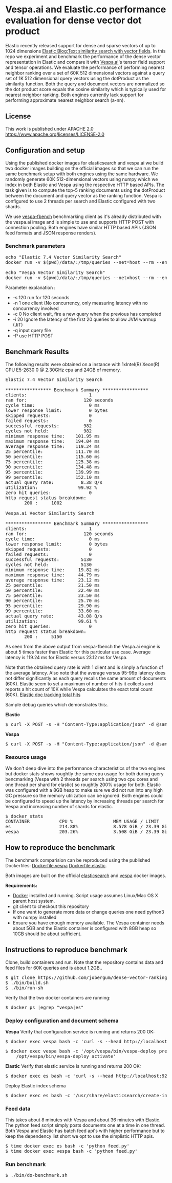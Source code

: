 # Vespa.ai and Elastic.co performance evaluation for dense vector dot product 

Elastic recently released support for dense and sparse vectors of up to 1024 dimensions [Elastic Blog:Text similarity search with vector fields](https://www.elastic.co/blog/text-similarity-search-with-vectors-in-elasticsearch).
In this repo we experiment and benchmark the performance of the dense vector representation in Elastic and compare it with [Vespa.ai](https://vespa.ai/)'s tensor field support and tensor operations.  We evaluate the performance of performing nearest neighbor ranking
over a set of 60K 512 dimensional vectors against a query set of 1K 512 dimensional query vectors using the dotProduct as the similarity function. Both the query and document vectors are normalized so the dot product score equals the cosine similarity 
which is typically used for nearest neighbor ranking. Both engines currently lack support for performing approximate nearest neighbor search (a-nn).  

## License
This work is published under APACHE 2.0  https://www.apache.org/licenses/LICENSE-2.0 

## Configuration and setup 
Using the published docker images for elasticsearch and vespa.ai we build two docker images building on the official images so that we can run the same benchmark setup with both engines using the same hardware. 
We randomly generate 60K 512-dimensional vectors using numpy which we index in both Elastic and Vespa using the respective HTTP based APIs. The task given is to compute the top-5 ranking documents using 
the dotProduct between the document and query vector as the ranking function. Vespa is configured to use 2 threads per search and Elastic configured with two shards. 

We use [vespa-fbench](https://docs.vespa.ai/documentation/performance/fbench.html) benchmarking client 
as it's already distributed with the vespa.ai image and is simple to use and supports HTTP POST with connection pooling. Both engines have similar HTTP based APIs (JSON feed formats and JSON response renders).

### Benchmark parameters

<pre>
echo "Elastic 7.4 Vector Similarity Search"
docker run -v $(pwd)/data/:/tmp/queries --net=host --rm --entrypoint /opt/vespa/bin/vespa-fbench docker.io/vespaengine/vespa -P -H "Content-Type:application/json" -q /tmp/queries/elastic/queries.txt -s 120 -n 1 -c 0 -i 20 -o /tmp/queries/result.es.txt localhost 9200 

echo "Vespa Vector Similarity Search"
docker run -v $(pwd)/data/:/tmp/queries --net=host --rm --entrypoint /opt/vespa/bin/vespa-fbench docker.io/vespaengine/vespa -P -H "Content-Type:application/json" -q /tmp/queries/vespa/queries.txt -s 120 -n 1 -c 0 -i 20 -o /tmp/queries/result.vespa.txt localhost 8080 
</pre>

Parameter explanation :
* -s 120 run for 120 seconds
* -n 1 one client (No concurrency, only measuring latency with no concurrency involved
* -c 0 No client wait, fire a new query when the previous has completed
* -i 20 Ignore the latency of the first 20 queries to allow JVM warmup (JiT)
* -q input query file 
* -P use HTTP POST 

## Benchmark Results

The following results were obtained on a instance with 1xIntel(R) Xeon(R) CPU E5-2630 0 @ 2.30GHz cpu and 24GB of memory.  

<pre>
Elastic 7.4 Vector Similarity Search

***************** Benchmark Summary *****************
clients:                       1
ran for:                     120 seconds
cycle time:                    0 ms
lower response limit:          0 bytes
skipped requests:              0
failed requests:               0
successful requests:         982
cycles not held:             982
minimum response time:    101.95 ms
maximum response time:    194.04 ms
average response time:    119.24 ms
25 percentile:            111.70 ms
50 percentile:            115.60 ms
75 percentile:            125.38 ms
90 percentile:            134.48 ms
95 percentile:            139.99 ms
99 percentile:            152.10 ms
actual query rate:          8.38 Q/s
utilization:               99.92 %
zero hit queries:              0
http request status breakdown:
       200 :     1002 

Vespa.ai Vector Similarity Search

***************** Benchmark Summary *****************
clients:                       1
ran for:                     120 seconds
cycle time:                    0 ms
lower response limit:          0 bytes
skipped requests:              0
failed requests:               0
successful requests:        5130
cycles not held:            5130
minimum response time:     19.82 ms
maximum response time:     44.79 ms
average response time:     23.12 ms
25 percentile:             21.50 ms
50 percentile:             22.40 ms
75 percentile:             23.50 ms
90 percentile:             25.70 ms
95 percentile:             29.90 ms
99 percentile:             33.60 ms
actual query rate:         43.08 Q/s
utilization:               99.61 %
zero hit queries:              0
http request status breakdown:
       200 :     5150 
</pre>

As seen from the above output from vespa-fbench the Vespa.ai engine is about 5 times faster than Elastic for this particular use case. Average latency is 119.24 ms for Elastic versus 23.12 ms for Vespa. 

Note that the obtained query rate is with 1 client and is simply a function of the average latency.
Also note that the average versus 95-99p latency does not differ significantly as each query recalls the same amount of documents (60K). Elastic seem to set a maximum of number of hits it collects and reports a hit count of 10K while Vespa calculates
the exact total count (60K). [Elastic doc tracking total hits](https://www.elastic.co/guide/en/elasticsearch/reference/7.0/search-request-track-total-hits.html )

Sample debug queries which demonstrates this:.

**Elastic**

<pre>
$ curl -X POST -s -H "Content-Type:application/json" -d @sample-queries/elastic.json http://localhost:9200/doc/_search |python -m json.tool
</pre>

**Vespa**
<pre>
$ curl -X POST -s -H "Content-Type:application/json" -d @sample-queries/vespa.json http://localhost:8080/search/ |python -m json.tool
</pre>


### Resource usage
We don't deep dive into the performance characteristics of the two engines but docker stats shows roughtly the same cpu usage for both during query bencmarking (Vespa with 2 threads per search using two cpu cores and one thread per shard for elastic) so
roughtly 200% usage for both. Elastic
was configured with a 8GB heap to make sure we did not run into any high GC pressure so the memory utilization can be ignored. Both engines could be configured to speed up the latency by increasing threads per search for Vespa and increasing number of shards
for elastic. 

<pre>
$ docker stats 
CONTAINER           CPU %               MEM USAGE / LIMIT       MEM %               NET I/O             BLOCK I/O           PIDS
es                  214.88%             8.578 GiB / 23.39 GiB   36.68%              6.87 MB / 431 kB    15.2 MB / 3.97 GB   88
vespa               203.26%             3.508 GiB / 23.39 GiB   15.00%              30.6 MB / 3.86 MB   131 MB / 847 MB     2093
</pre>

## How to reproduce the benchmark  
The benchmark comparision can be reproduced using the published Dockerfiles: [Dockerfile.vespa](Dockerfile.vespa) [Dockerfile.elastic](Dockerfile.elastic).

Both images are built on the official [elasticsearch](https://hub.docker.com/_/elasticsearch) and [vespa](https://hub.docker.com/r/vespaengine/vespa/) docker images.

**Requirements:**

* [Docker](https://www.docker.com/) installed and running. Script usage assumes Linux/Mac OS X parent host system. 
* git client to checkout this repository
* If one want to generate more data or change queries one need python3 with numpy installed
* Ensure you have enough memory available. The Vespa container needs about 5GB and the Elastic container is configured with 8GB heap so 10GB should be about sufficient. 

## Instructions to reproduce benchmark
Clone, build containers and run. Note that the repository contains data and feed files for 60K queries and is about 1.2GB..
<pre>
$ git clone https://github.com/jobergum/dense-vector-ranking-performance.git; cd dense-vector-ranking-performance
$ ./bin/build.sh 
$ ./bin/run-sh
</pre>

Verify that the two docker containers are running:
<pre>
$ docker ps |egrep "vespa|es"
</pre>

### Deploy configuration and document schema 
**Vespa**
Verify that configuration service is running and returns 200 OK:
<pre>
$ docker exec vespa bash -c 'curl -s --head http://localhost:19071/ApplicationStatus'
</pre>
<pre>
$ docker exec vespa bash -c '/opt/vespa/bin/vespa-deploy prepare config && \
    /opt/vespa/bin/vespa-deploy activate'
</pre>

**Elastic**
Verify that elastic service is running and returns 200 OK:
<pre>
$ docker exec es bash -c 'curl -s --head http://localhost:9200/'
</pre>
Deploy Elastic index schema 
<pre>
$ docker exec es bash -c '/usr/share/elasticsearch/create-index.sh'
</pre>

### Feed data
This takes about 8 minutes with Vespa and about 36 minutes with Elastic. The python feed script simply
posts documents one at a time in one thread. Both Vespa and Elastic has batch feed api's with higher performance but
to keep the dependency list short we opt to use the simplistic HTTP apis. 
<pre>
$ time docker exec es bash -c 'python feed.py'
$ time docker exec vespa bash -c 'python feed.py'
</pre>

### Run benchmark 
<pre>
$ ./bin/do-benchmark.sh 
</pre>
